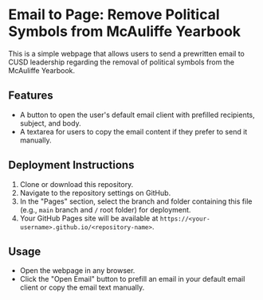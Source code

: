 # Email to Page: Remove Political Symbols from McAuliffe Yearbook

This is a simple webpage that allows users to send a prewritten email to CUSD leadership regarding the removal of political symbols from the McAuliffe Yearbook.

## Features
- A button to open the user's default email client with prefilled recipients, subject, and body.
- A textarea for users to copy the email content if they prefer to send it manually.

## Deployment Instructions
1. Clone or download this repository.
2. Navigate to the repository settings on GitHub.
3. In the "Pages" section, select the branch and folder containing this file (e.g., `main` branch and `/` root folder) for deployment.
4. Your GitHub Pages site will be available at `https://<your-username>.github.io/<repository-name>`.

## Usage
- Open the webpage in any browser.
- Click the "Open Email" button to prefill an email in your default email client or copy the email text manually.